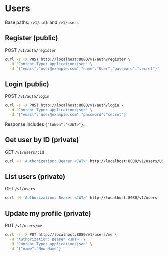 # Users

Base paths: `/v1/auth` and `/v1/users`

## Register (public)
POST `/v1/auth/register`
```bash
curl -s -X POST http://localhost:8080/v1/auth/register \
  -H 'Content-Type: application/json' \
  -d '{"email":"user@example.com","name":"User","password":"secret"}'
```

## Login (public)
POST `/v1/auth/login`
```bash
curl -s -X POST http://localhost:8080/v1/auth/login \
  -H 'Content-Type: application/json' \
  -d '{"email":"user@example.com","password":"secret"}'
```
Response includes `{"token":"<JWT>"}`.

## Get user by ID (private)
GET `/v1/users/:id`
```bash
curl -H 'Authorization: Bearer <JWT>' http://localhost:8080/v1/users/USER_ID
```

## List users (private)
GET `/v1/users`
```bash
curl -H 'Authorization: Bearer <JWT>' http://localhost:8080/v1/users
```

## Update my profile (private)
PUT `/v1/users/me`
```bash
curl -s -X PUT http://localhost:8080/v1/users/me \
  -H 'Authorization: Bearer <JWT>' \
  -H 'Content-Type: application/json' \
  -d '{"name":"New Name"}'
```
